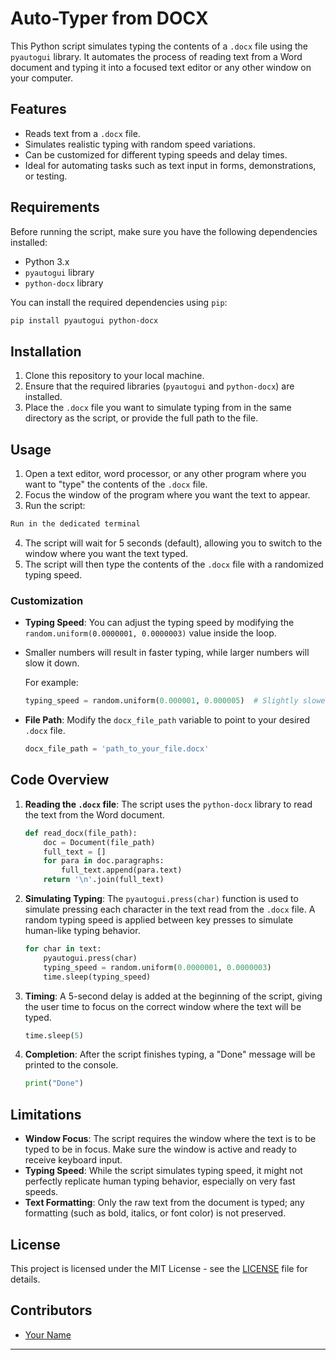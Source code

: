 
# Auto-Typer from DOCX

This Python script simulates typing the contents of a `.docx` file using the `pyautogui` library. 
It automates the process of reading text from a Word document and typing it into a focused text editor or any other window on your computer.

## Features

- Reads text from a `.docx` file.
- Simulates realistic typing with random speed variations.
- Can be customized for different typing speeds and delay times.
- Ideal for automating tasks such as text input in forms, demonstrations, or testing.

## Requirements

Before running the script, make sure you have the following dependencies installed:

- Python 3.x
- `pyautogui` library
- `python-docx` library

You can install the required dependencies using `pip`:

```bash
pip install pyautogui python-docx
```

## Installation

1. Clone this repository to your local machine.
2. Ensure that the required libraries (`pyautogui` and `python-docx`) are installed.
3. Place the `.docx` file you want to simulate typing from in the same directory as the script, or provide the full path to the file.

## Usage

1. Open a text editor, word processor, or any other program where you want to "type" the contents of the `.docx` file.
2. Focus the window of the program where you want the text to appear.
3. Run the script:

```bash
Run in the dedicated terminal
```

4. The script will wait for 5 seconds (default), allowing you to switch to the window where you want the text typed.
5. The script will then type the contents of the `.docx` file with a randomized typing speed.

### Customization

- **Typing Speed**: You can adjust the typing speed by modifying the `random.uniform(0.0000001, 0.0000003)` value inside the loop.
- Smaller numbers will result in faster typing, while larger numbers will slow it down.
  
  For example:
  ```python
  typing_speed = random.uniform(0.000001, 0.000005)  # Slightly slower typing
  ```

- **File Path**: Modify the `docx_file_path` variable to point to your desired `.docx` file.
  
  ```python
  docx_file_path = 'path_to_your_file.docx'
  ```

## Code Overview

1. **Reading the `.docx` file**: 
   The script uses the `python-docx` library to read the text from the Word document.

   ```python
   def read_docx(file_path):
       doc = Document(file_path)
       full_text = []
       for para in doc.paragraphs:
           full_text.append(para.text)
       return '\n'.join(full_text)
   ```

2. **Simulating Typing**: 
   The `pyautogui.press(char)` function is used to simulate pressing each character in the text read from the `.docx` file. A random typing speed is applied between key presses to simulate human-like typing behavior.

   ```python
   for char in text:
       pyautogui.press(char)
       typing_speed = random.uniform(0.0000001, 0.0000003)
       time.sleep(typing_speed)
   ```

3. **Timing**: 
   A 5-second delay is added at the beginning of the script, giving the user time to focus on the correct window where the text will be typed.

   ```python
   time.sleep(5)
   ```

4. **Completion**: 
   After the script finishes typing, a "Done" message will be printed to the console.

   ```python
   print("Done")
   ```

## Limitations

- **Window Focus**: The script requires the window where the text is to be typed to be in focus. Make sure the window is active and ready to receive keyboard input.
- **Typing Speed**: While the script simulates typing speed, it might not perfectly replicate human typing behavior, especially on very fast speeds.
- **Text Formatting**: Only the raw text from the document is typed; any formatting (such as bold, italics, or font color) is not preserved.

## License

This project is licensed under the MIT License - see the [LICENSE](LICENSE) file for details.

## Contributors

- [Your Name](https://github.com/codebiplove)

---
